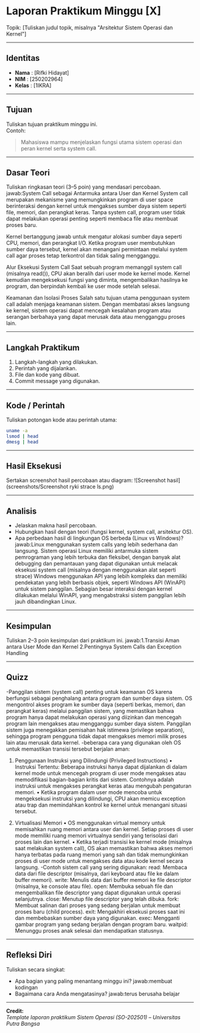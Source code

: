 
# Laporan Praktikum Minggu [X]
Topik: [Tuliskan judul topik, misalnya "Arsitektur Sistem Operasi dan Kernel"]

---

## Identitas
- **Nama**  : [Rifki Hidayat]  
- **NIM**   : [250202964]  
- **Kelas** : [1IKRA]

---

## Tujuan
Tuliskan tujuan praktikum minggu ini.  
Contoh:  
> Mahasiswa mampu menjelaskan fungsi utama sistem operasi dan peran kernel serta system call.

---

## Dasar Teori
Tuliskan ringkasan teori (3–5 poin) yang mendasari percobaan.
jawab:System Call sebagai Antarmuka antara User dan Kernel System call merupakan mekanisme yang memungkinkan program di user space berinteraksi dengan kernel untuk mengakses sumber daya sistem seperti file, memori, dan perangkat keras. Tanpa system call, program user tidak dapat melakukan operasi penting seperti membaca file atau membuat proses baru.

Kernel bertanggung jawab untuk mengatur alokasi sumber daya seperti CPU, memori, dan perangkat I/O. Ketika program user membutuhkan sumber daya tersebut, kernel akan menangani permintaan melalui system call agar proses tetap terkontrol dan tidak saling mengganggu.

Alur Eksekusi System Call Saat sebuah program memanggil system call (misalnya read()), CPU akan beralih dari user mode ke kernel mode. Kernel kemudian mengeksekusi fungsi yang diminta, mengembalikan hasilnya ke program, dan berpindah kembali ke user mode setelah selesai.

Keamanan dan Isolasi Proses Salah satu tujuan utama penggunaan system call adalah menjaga keamanan sistem. Dengan membatasi akses langsung ke kernel, sistem operasi dapat mencegah kesalahan program atau serangan berbahaya yang dapat merusak data atau mengganggu proses lain.



---

## Langkah Praktikum
1. Langkah-langkah yang dilakukan.  
2. Perintah yang dijalankan.  
3. File dan kode yang dibuat.  
4. Commit message yang digunakan.

---

## Kode / Perintah
Tuliskan potongan kode atau perintah utama:
```bash
uname -a
lsmod | head
dmesg | head
```

---

## Hasil Eksekusi
Sertakan screenshot hasil percobaan atau diagram:
![Screenshot hasil](screenshots/Screenshot ryki strace ls.png)

---

## Analisis
- Jelaskan makna hasil percobaan.  
- Hubungkan hasil dengan teori (fungsi kernel, system call, arsitektur OS).  
- Apa perbedaan hasil di lingkungan OS berbeda (Linux vs Windows)?
  jawab:Linux menggunakan system calls yang lebih sederhana dan langsung. Sistem operasi Linux memiliki antarmuka sistem pemrograman yang lebih terbuka dan fleksibel, dengan banyak alat debugging dan pemantauan yang dapat digunakan untuk melacak eksekusi system call (misalnya dengan menggunakan alat seperti strace)
  Windows menggunakan API yang lebih kompleks dan memiliki pendekatan yang lebih berbasis objek, seperti Windows API (WinAPI) untuk sistem panggilan. Sebagian besar interaksi dengan kernel dilakukan melalui WinAPI, yang mengabstraksi sistem panggilan lebih jauh dibandingkan Linux.

---

## Kesimpulan
Tuliskan 2–3 poin kesimpulan dari praktikum ini.
jawab:1.Transisi Aman antara User Mode dan Kernel 
2.Pentingnya System Calls dan Exception Handling

---

## Quizz
-Panggilan sistem (system call) penting untuk keamanan OS karena berfungsi sebagai penghalang antara program dan sumber daya sistem. OS mengontrol akses program ke sumber daya (seperti berkas, memori, dan perangkat keras) melalui panggilan sistem, yang memastikan bahwa program hanya dapat melakukan operasi yang diizinkan dan mencegah program lain mengakses atau mengganggu sumber daya sistem. Panggilan sistem juga menegakkan pemisahan hak istimewa (privilege separation), sehingga program pengguna tidak dapat mengakses memori milik proses lain atau merusak data kernel.
-beberapa cara yang digunakan oleh OS untuk memastikan transisi tersebut berjalan aman:

1. Penggunaan Instruksi yang Dilindungi (Privileged Instructions)
	•	Instruksi Tertentu: Beberapa instruksi hanya dapat dijalankan di dalam kernel mode untuk mencegah program di user mode mengakses atau memodifikasi bagian-bagian kritis dari sistem. Contohnya adalah instruksi untuk mengakses perangkat keras atau mengubah pengaturan memori.
	•	Ketika program dalam user mode mencoba untuk mengeksekusi instruksi yang dilindungi, CPU akan memicu exception atau trap dan memindahkan kontrol ke kernel untuk menangani situasi tersebut.

2. Virtualisasi Memori
	•	OS menggunakan virtual memory untuk memisahkan ruang memori antara user dan kernel. Setiap proses di user mode memiliki ruang memori virtualnya sendiri yang terisolasi dari proses lain dan kernel.
	•	Ketika terjadi transisi ke kernel mode (misalnya saat melakukan system call), OS akan memastikan bahwa akses memori hanya terbatas pada ruang memori yang sah dan tidak memungkinkan proses di user mode untuk mengakses data atau kode kernel secara langsung.
-Contoh sistem call yang sering digunakan:
read: Membaca data dari file descriptor (misalnya, dari keyboard atau file ke dalam buffer memori).
write: Menulis data dari buffer memori ke file descriptor (misalnya, ke console atau file).
open: Membuka sebuah file dan mengembalikan file descriptor yang dapat digunakan untuk operasi selanjutnya.
close: Menutup file descriptor yang telah dibuka.
fork: Membuat salinan dari proses yang sedang berjalan untuk membuat proses baru (child process).
exit: Mengakhiri eksekusi proses saat ini dan membebaskan sumber daya yang digunakan.
exec: Mengganti gambar program yang sedang berjalan dengan program baru.
waitpid: Menunggu proses anak selesai dan mendapatkan statusnya.

---

## Refleksi Diri
Tuliskan secara singkat:
- Apa bagian yang paling menantang minggu ini?
  jawab:membuat kodingan
- Bagaimana cara Anda mengatasinya?
  jawab:terus berusaha belajar  

---

**Credit:**  
_Template laporan praktikum Sistem Operasi (SO-202501) – Universitas Putra Bangsa_
